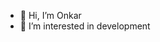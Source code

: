 - 👋 Hi, I’m Onkar
- 👀 I’m interested in development

<!---
Onkar26/Onkar26 is a ✨ special ✨ repository because its `README.md` (this file) appears on your GitHub profile.
You can click the Preview link to take a look at your changes.
--->
